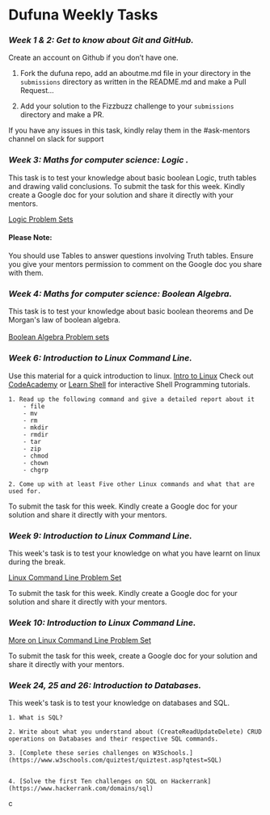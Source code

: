 # Dufuna Weekly Tasks

### *Week 1 & 2: Get to know about Git and GitHub.*

Create an account on Github if you don’t have one.

1. Fork the dufuna repo, add an aboutme.md file in your directory in the `submissions` directory as written in the README.md and make a Pull Request...

2. Add your solution to the Fizzbuzz challenge to your `submissions` directory and make a PR.

If you have any issues in this task, kindly relay them in the #ask-mentors channel on slack for support

### *Week 3: Maths for computer science: Logic .*

This task is to test your knowledge about basic boolean Logic, truth tables and drawing valid conclusions. 
To submit the task for this week. Kindly create a Google doc for your solution and share it directly with your mentors. 

[Logic Problem Sets](./weekly-tasks/week3-logic-problem-set.pdf)

#### Please Note:
  You should use Tables to answer questions involving Truth tables.
  Ensure you give your mentors permission to comment on the Google doc you share with them.

### *Week 4: Maths for computer science: Boolean Algebra.*
This task is to test your knowledge about basic boolean theorems and De Morgan's law of boolean algebra.<br><br>
[Boolean Algebra Problem sets](./weekly-tasks/Week4-Boolean-algebra-problem-set.pdf)

### *Week 6: Introduction to Linux Command Line.*

Use this material for a quick introduction to linux. [Intro to Linux](https://www.sheffield.ac.uk/polopoly_fs/1.13425!/file/IntroLinux.pdf)
Check out [CodeAcademy](https://www.codecademy.com/learn/learn-the-command-line) or [Learn Shell](http://www.learnshell.org) for interactive Shell Programming tutorials.

    1. Read up the following command and give a detailed report about it
        - file
        - mv
        - rm
        - mkdir
        - rmdir 
        - tar
        - zip
        - chmod
        - chown
        - chgrp

    2. Come up with at least Five other Linux commands and what that are used for.

To submit the task for this week. Kindly create a Google doc for your solution and share it directly with your mentors.

### *Week 9: Introduction to Linux Command Line.*

This week's task is to test your knowledge on what you have learnt on linux during the break. 

[Linux Command Line Problem Set](./weekly-tasks/Week-9-Linux-Command-Line-problem-set.pdf)

To submit the task for this week. Kindly create a Google doc for your solution and share it directly with your mentors.

### *Week 10: Introduction to Linux Command Line.* 

[More on Linux Command Line Problem Set](./weekly-tasks/Week_10_More%20on%20Linux%20Commands.pdf)

To submit the task for this week, create a Google doc for your solution and share it directly with your mentors.

### *Week 24, 25 and 26: Introduction to Databases.*

This week's task is to test your knowledge on databases and SQL.

    1. What is SQL?
    
    2. Write about what you understand about (CreateReadUpdateDelete) CRUD operations on Databases and their respective SQL commands.
    
    3. [Complete these series challenges on W3Schools.](https://www.w3schools.com/quiztest/quiztest.asp?qtest=SQL)


    4. [Solve the first Ten challenges on SQL on Hackerrank](https://www.hackerrank.com/domains/sql)
c
